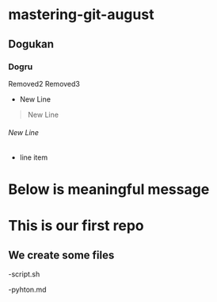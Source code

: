 # mastering-git-august
## Dogukan
### Dogru

Removed2
Removed3


* New Line
> New Line
###### New Line
- line item




# Below is meaningful message

# This is our first repo
## We create some files
-script.sh

-pyhton.md

